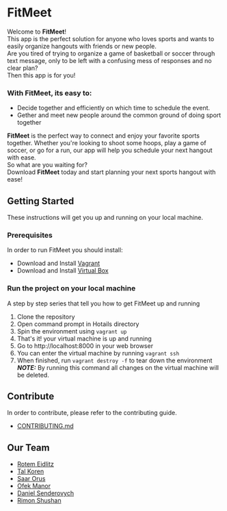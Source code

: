 # FitMeet

Welcome to **FitMeet**! <br /> This app is the perfect solution for anyone who loves sports and wants to easily organize hangouts with friends or new people. <br />
Are you tired of trying to organize a game of basketball or soccer through text message, only to be left with a confusing mess of responses and no clear plan? 
<br /> Then this app is for you!


### With **FitMeet**, its easy to:
* Decide together and efficiently on which time to schedule the event.
* Gether and meet new people around the common ground of doing sport together


**FitMeet** is the perfect way to connect and enjoy your favorite sports together. Whether you're looking to shoot some hoops, play a game of soccer, or go for a run, our app will help you schedule your next hangout with ease.<br />
 So what are you waiting for?<br /> Download **FitMeet** today and start planning your next sports hangout with ease!
 
## Getting Started

These instructions will get you up and running on your local machine.

### Prerequisites

In order to run FitMeet you should install:

* Download and Install [Vagrant](https://www.vagrantup.com/) 
* Download and Install [Virtual Box](https://www.virtualbox.org/)

### Run the project on your local machine

A step by step series that tell you how to get FitMeet up and running

1. Clone the repository
2. Open command prompt in Hotails directory
3. Spin the environment using `vagrant up` 
4. That's it! your virtual machine is up and running 
5. Go to http://localhost:8000 in your web browser
6. You can enter the virtual machine by running `vagrant ssh`
7. When finished, run `vagrant destroy -f` to tear down the environment\
**_NOTE:_** By running this command all changes on the virtual machine will be deleted.


## Contribute

In order to contribute, please refer to the contributing guide.<br />
* [CONTRIBUTING.md](https://github.com/redhat-beyond/FitMeet/blob/main/CONTRIBURING.md)

## Our Team

* [Rotem Eidlitz](https://github.com/rotem2022)
* [Tal Koren](https://github.com/talko611)
* [Saar Orus](https://github.com/SaarOrus)
* [Ofek Manor](https://github.com/Ofekmn)
* [Daniel Senderovych](https://github.com/Sendy459)
* [Rimon Shushan ](https://github.com/rimonsh)
